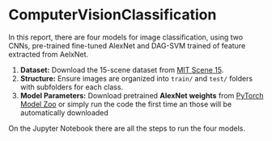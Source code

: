 # ComputerVisionClassification


In this report, there are four models for image classification, using two CNNs, pre-trained fine-tuned AlexNet and DAG-SVM trained of feature extracted from AelxNet.

1. **Dataset:** Download the 15-scene dataset from [MIT Scene 15](http://www-cvr.ai.uiuc.edu/ponce_grp/data/scene_categories/).  
2. **Structure:** Ensure images are organized into `train/` and `test/` folders with subfolders for each class.    
4. **Model Parameters:** Download pretrained **AlexNet weights** from [PyTorch Model Zoo](https://download.pytorch.org/models/alexnet-owt-4df8aa71.pth) or simply run the code the first time an those will be automatically downloaded 

On the Jupyter Notebook there are all the steps to run the four models.

 

